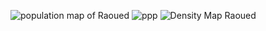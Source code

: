 ![population map of Raoued](https://theresareese.github.io/workshop/sm_pop15.png)
![ppp](https://theresareese.github.io/workshop/bardo_ppp.png)
![Density Map Raoued](https://theresareese.github.io/workshop/raoued_density2.png)
